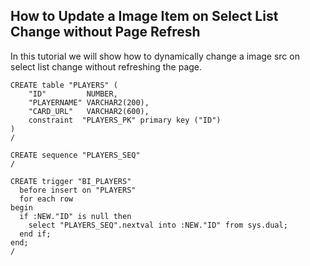## How to Update a Image Item on Select List Change without Page Refresh

In this tutorial we will show how to dynamically change a image src on select list change without refreshing the page.

```
CREATE table "PLAYERS" (
    "ID"         NUMBER,
    "PLAYERNAME" VARCHAR2(200),
    "CARD_URL"   VARCHAR2(600),
    constraint  "PLAYERS_PK" primary key ("ID")
)
/

CREATE sequence "PLAYERS_SEQ"
/

CREATE trigger "BI_PLAYERS"  
  before insert on "PLAYERS"              
  for each row
begin  
  if :NEW."ID" is null then
    select "PLAYERS_SEQ".nextval into :NEW."ID" from sys.dual;
  end if;
end;
/   
```
